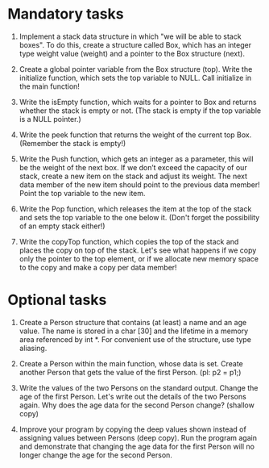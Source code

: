 # Mandatory tasks

1. Implement a stack data structure in which "we will be able to stack boxes".
   To do this, create a structure called Box, which has an integer type weight
value (weight) and a pointer to the Box structure (next).

2. Create a global pointer variable from the Box structure (top). Write the
   initialize function, which sets the top variable to NULL. Call initialize in
the main function!

3. Write the isEmpty function, which waits for a pointer to Box and returns
   whether the stack is empty or not. (The stack is empty if the top variable
is a NULL pointer.)

4. Write the peek function that returns the weight of the current top Box.
   (Remember the stack is empty!)

5. Write the Push function, which gets an integer as a parameter, this will be
   the weight of the next box. If we don’t exceed the capacity of our stack,
create a new item on the stack and adjust its weight. The next data member of
the new item should point to the previous data member! Point the top variable
to the new item.

6. Write the Pop function, which releases the item at the top of the stack and
   sets the top variable to the one below it. (Don't forget the possibility of
an empty stack either!)

7. Write the copyTop function, which copies the top of the stack and places the
   copy on top of the stack. Let's see what happens if we copy only the pointer
to the top element, or if we allocate new memory space to the copy and make a
copy per data member!

# Optional tasks

1. Create a Person structure that contains (at least) a name and an age value.
   The name is stored in a char [30] and the lifetime in a memory area
referenced by int *. For convenient use of the structure, use type aliasing.

2. Create a Person within the main function, whose data is set. Create another
   Person that gets the value of the first Person. (pl: p2 = p1;)

3. Write the values ​​of the two Persons on the standard output.
   Change the age of the first Person. Let's write out the details of the two
Persons again. Why does the age data for the second Person change? (shallow
copy)

4. Improve your program by copying the deep values ​​shown instead of
   assigning values ​​between Persons (deep copy). Run the program
again and demonstrate that changing the age data for the first Person will no
longer change the age for the second Person.

